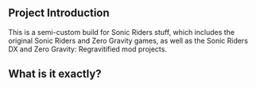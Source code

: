 ## Project Introduction

This is a semi-custom build for Sonic Riders stuff, which includes the original Sonic Riders and Zero Gravity games, as well as the Sonic Riders DX and Zero Gravity: Regravitified mod projects.

## What is it exactly?



